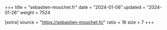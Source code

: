 +++
title = "sebastien-mouchet.fr"
date = "2024-01-08"
updated = "2024-01-26"
weight = 7524

[extra]
source = "https://sebastien-mouchet.fr/"
ratio = 18
size = 7
+++
